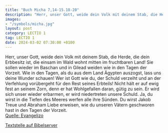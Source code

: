 ```yaml
---
title: "Buch Micha 7,14-15.18-20"
description: "Herr, unser Gott, weide dein Volk mit deinem Stab, die Herde, die dein Erbbesitz ist, die einsam im Wald wohnt mitten im fruchtbaren Land! Sie sollen wieder im Baschan und in Gilead weiden wie in den Tagen der Vorzeit. Wie in den Tagen, als du aus dem Land Ägypten auszogst, lass ...."
images:
- "/symbols/micha.jpg"
layout: post
category: LECTIO 1
tag: LECTIO 1
date: 2024-03-02 07:30:00 +0100
---
```

Herr, unser Gott, weide dein Volk mit deinem Stab, die Herde, die dein Erbbesitz ist, die einsam im Wald wohnt mitten im fruchtbaren Land! Sie sollen wieder im Baschan und in Gilead weiden wie in den Tagen der Vorzeit.
Wie in den Tagen, als du aus dem Land Ägypten auszogst, lass uns deine Wunder schauen!
Wer ist Gott wie du, der Schuld verzeiht und an der Verfehlung vorübergeht für den Rest seines Erbteils! Nicht hält er auf ewig fest an seinem Zorn, denn er hat Wohlgefallen daran, gütig zu sein.<!--more-->
Er wird sich unser wieder erbarmen, er wird niedertreten unsere Schuld. Ja, du wirst in die Tiefen des Meeres werfen alle ihre Sünden.
Du wirst Jakob Treue und Abraham Liebe erweisen, wie du unseren Vätern geschworen hast in den Tagen der Vorzeit.<br>
[Quelle: Evangelizo](https://evangeliumtagfuertag.org/DE/gospel)

[Textstelle auf Bibelserver](https://www.bibleserver.com/EU/Micha7,14-15.18-20)
